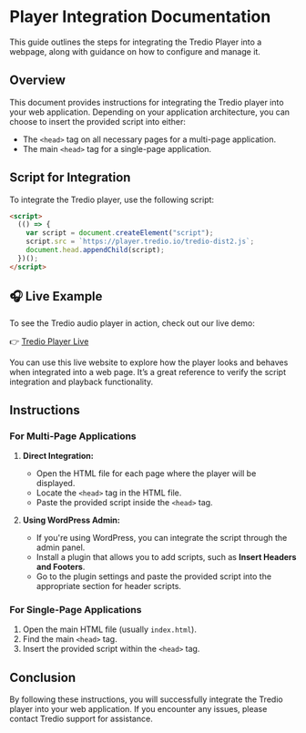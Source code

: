 # Player Integration Documentation

This guide outlines the steps for integrating the Tredio Player into a webpage, along with guidance on how to configure and manage it.

## Overview
This document provides instructions for integrating the Tredio player into your web application. Depending on your application architecture, you can choose to insert the provided script into either:

- The `<head>` tag on all necessary pages for a multi-page application.
- The main `<head>` tag for a single-page application.

## Script for Integration
To integrate the Tredio player, use the following script:

```html
<script>
  (() => {
    var script = document.createElement("script");
    script.src = `https://player.tredio.io/tredio-dist2.js`;
    document.head.appendChild(script);
  })();
</script>
```
## 🎧 Live Example
To see the Tredio audio player in action, check out our live demo:

👉 [Tredio Player Live](https://www.theunnoticedentrepreneur.com)

You can use this live website to explore how the player looks and behaves when integrated into a web page. It’s a great reference to verify the script integration and playback functionality.

## Instructions

### For Multi-Page Applications
1. **Direct Integration:**
   - Open the HTML file for each page where the player will be displayed.
   - Locate the `<head>` tag in the HTML file.
   - Paste the provided script inside the `<head>` tag.

2. **Using WordPress Admin:**
   - If you're using WordPress, you can integrate the script through the admin panel.
   - Install a plugin that allows you to add scripts, such as **Insert Headers and Footers**.
   - Go to the plugin settings and paste the provided script into the appropriate section for header scripts.

### For Single-Page Applications
1. Open the main HTML file (usually `index.html`).
2. Find the main `<head>` tag.
3. Insert the provided script within the `<head>` tag.

## Conclusion
By following these instructions, you will successfully integrate the Tredio player into your web application. If you encounter any issues, please contact Tredio support for assistance.
